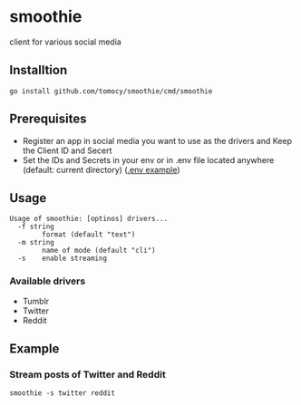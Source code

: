 # smoothie
client for various social media

## Installtion
```
go install github.com/tomocy/smoothie/cmd/smoothie
```

## Prerequisites
- Register an app in social media you want to use as the drivers and Keep the Client ID and Secert
- Set the IDs and Secrets in your env or in .env file located anywhere (default: current directory) ([.env example](.env.example))

## Usage
```
Usage of smoothie: [optinos] drivers...
  -f string
        format (default "text")
  -m string
        name of mode (default "cli")
  -s    enable streaming
```

### Available drivers
- Tumblr
- Twitter
- Reddit

## Example
### Stream posts of Twitter and Reddit
```
smoothie -s twitter reddit
```